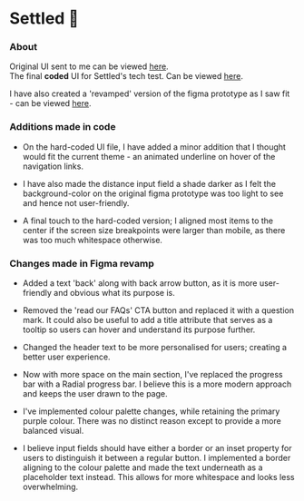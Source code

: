 # Settled 👋

### About 

Original UI sent to me can be viewed [here](https://www.figma.com/file/IFGIZAfVWsIh7C7aX1i98l/UI-engineer-test--1?node-id=0%3A1).
<br> The final **coded** UI for Settled's tech test. 
Can be viewed [here](https://fairyaksh.github.io/ui-settled.github.io/).

I have also created a 'revamped' version of the figma prototype as I saw fit - can be viewed [here](https://www.figma.com/file/hjuQreCZrZuHjc4E5NDaMF/UI-engineer-test---Akshaya's-Remake?node-id=0%3A1).

### Additions made in code

* On the hard-coded UI file, I have added a minor addition that I thought would fit the current theme - an animated underline on hover of the navigation links. 

* I have also made the distance input field a shade darker as I felt the background-color on the original figma prototype was too light to see and hence not user-friendly.

* A final touch to the hard-coded version; I aligned most items to the center if the screen size breakpoints were larger than mobile, as there was too much whitespace otherwise.

### Changes made in Figma revamp

* Added a text 'back' along with back arrow button, as it is more user-friendly and obvious what its purpose is.

* Removed the 'read our FAQs' CTA button and replaced it with a question mark.
  It could also be useful to add a title attribute that serves as a tooltip so users can hover and understand its purpose further.

* Changed the header text to be more personalised for users; creating a better user experience.

* Now with more space on the main section, I've replaced the progress bar with a Radial progress bar. I believe this is a more modern approach and keeps the user drawn to the page.

* I've implemented colour palette changes, while retaining the primary purple colour. There was no distinct reason except to provide a more balanced visual.

* I believe input fields should have either a border or an inset property for users to distinguish it between a regular button. I implemented a border aligning to the colour palette and made the text underneath as a placeholder text instead. This allows for more whitespace and looks less overwhelming.
